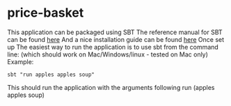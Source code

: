# price-basket

This application can be packaged using SBT
The reference manual for SBT can be found [here](https://www.scala-sbt.org/1.x/docs/index.html)
And a nice installation guide can be found [here](https://docs.scala-lang.org/getting-started/sbt-track/getting-started-with-scala-and-sbt-on-the-command-line.html#installation)
Once set up
The easiest way to run the application is to use sbt from the command line:
(which should work on Mac/Windows/linux - tested on Mac only)
Example:
```
sbt "run apples apples soup"
```

This should run the application with the arguments following run (apples apples soup)